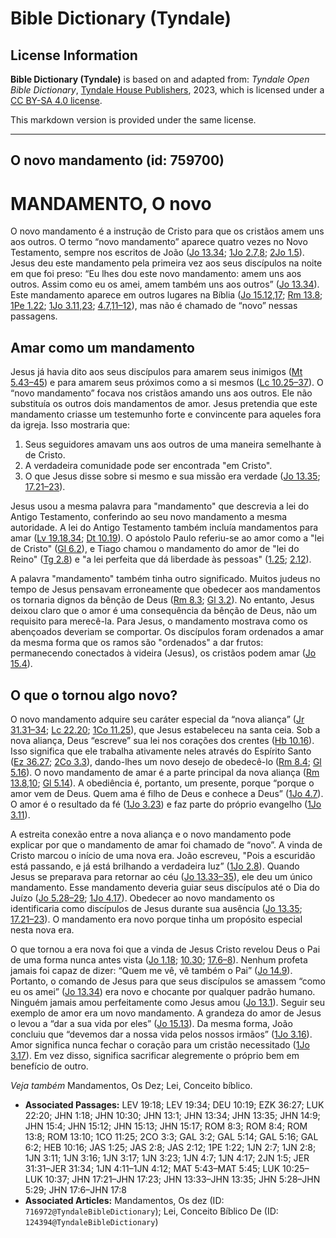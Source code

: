 # Bible Dictionary (Tyndale)

## License Information

**Bible Dictionary (Tyndale)** is based on and adapted from: _Tyndale Open Bible Dictionary_, [Tyndale House Publishers](https://tyndaleopenresources.com/), 2023, which is licensed under a [CC BY-SA 4.0 license](https://creativecommons.org/licenses/by-sa/4.0/legalcode.en).

This markdown version is provided under the same license.



--------------------------------

## O novo mandamento (id: 759700)

MANDAMENTO, O novo
==================

O novo mandamento é a instrução de Cristo para que os cristãos amem uns aos outros. O termo “novo mandamento” aparece quatro vezes no Novo Testamento, sempre nos escritos de João ([Jo 13\.34](https://ref.ly/John13:34); [1Jo 2\.7,8](https://ref.ly/1John2:7); [2Jo 1\.5](https://ref.ly/2John1:5)). Jesus deu este mandamento pela primeira vez aos seus discípulos na noite em que foi preso: “Eu lhes dou este novo mandamento: amem uns aos outros. Assim como eu os amei, amem também uns aos outros” ([Jo 13\.34](https://ref.ly/John13:34)). Este mandamento aparece em outros lugares na Bíblia ([Jo 15\.12,17](https://ref.ly/John15:12); [Rm 13\.8](https://ref.ly/Rom13:8); [1Pe 1\.22](https://ref.ly/1Pet1:22); [1Jo 3\.11,23](https://ref.ly/1John3:11); [4\.7,11–12](https://ref.ly/1John4:7)), mas não é chamado de “novo” nessas passagens.

Amar como um mandamento
-----------------------

Jesus já havia dito aos seus discípulos para amarem seus inimigos ([Mt 5\.43–45](https://ref.ly/Matt5:43-Matt5:45)) e para amarem seus próximos como a si mesmos ([Lc 10\.25–37](https://ref.ly/Luke10:25-Luke10:37)). O “novo mandamento” focava nos cristãos amando uns aos outros. Ele não substituía os outros dois mandamentos de amor. Jesus pretendia que este mandamento criasse um testemunho forte e convincente para aqueles fora da igreja. Isso mostraria que:

1. Seus seguidores amavam uns aos outros de uma maneira semelhante à de Cristo.
2. A verdadeira comunidade pode ser encontrada "em Cristo".
3. O que Jesus disse sobre si mesmo e sua missão era verdade ([Jo 13\.35](https://ref.ly/John13:35); [17\.21–23](https://ref.ly/John17:21-John17:23)).

Jesus usou a mesma palavra para "mandamento" que descrevia a lei do Antigo Testamento, conferindo ao seu novo mandamento a mesma autoridade. A lei do Antigo Testamento também incluía mandamentos para amar ([Lv 19\.18,34](https://ref.ly/Lev19:18); [Dt 10\.19](https://ref.ly/Deut10:19)). O apóstolo Paulo referiu\-se ao amor como a "lei de Cristo" ([Gl 6\.2](https://ref.ly/Gal6:2)), e Tiago chamou o mandamento do amor de "lei do Reino" ([Tg 2\.8](https://ref.ly/Jas2:8)) e "a lei perfeita que dá liberdade às pessoas" ([1\.25](https://ref.ly/Jas1:25); [2\.12](https://ref.ly/Jas2:12)).

A palavra "mandamento" também tinha outro significado. Muitos judeus no tempo de Jesus pensavam erroneamente que obedecer aos mandamentos os tornaria dignos da bênção de Deus ([Rm 8\.3](https://ref.ly/Rom8:3); [Gl 3\.2](https://ref.ly/Gal3:2)). No entanto, Jesus deixou claro que o amor é uma consequência da bênção de Deus, não um requisito para merecê\-la. Para Jesus, o mandamento mostrava como os abençoados deveriam se comportar. Os discípulos foram ordenados a amar da mesma forma que os ramos são "ordenados" a dar frutos: permanecendo conectados à videira (Jesus), os cristãos podem amar ([Jo 15\.4](https://ref.ly/John15:4)).

O que o tornou algo novo?
-------------------------

O novo mandamento adquire seu caráter especial da “nova aliança” ([Jr 31\.31–34](https://ref.ly/Jer31:31-Jer31:34); [Lc 22\.20](https://ref.ly/Luke22:20); [1Co 11\.25](https://ref.ly/1Cor11:25)), que Jesus estabeleceu na santa ceia. Sob a nova aliança, Deus “escreve” sua lei nos corações dos crentes ([Hb 10\.16](https://ref.ly/Heb10:16)). Isso significa que ele trabalha ativamente neles através do Espírito Santo ([Ez 36\.27](https://ref.ly/Ezek36:27); [2Co 3\.3](https://ref.ly/2Cor3:3)), dando\-lhes um novo desejo de obedecê\-lo ([Rm 8\.4](https://ref.ly/Rom8:4); [Gl 5\.16](https://ref.ly/Gal5:16)). O novo mandamento de amar é a parte principal da nova aliança ([Rm 13\.8,10](https://ref.ly/Rom13:8); [Gl 5\.14](https://ref.ly/Gal5:14)). A obediência é, portanto, um presente, porque “porque o amor vem de Deus. Quem ama é filho de Deus e conhece a Deus” ([1Jo 4\.7](https://ref.ly/1John4:7)). O amor é o resultado da fé ([1Jo 3\.23](https://ref.ly/1John3:23)) e faz parte do próprio evangelho ([1Jo 3\.11](https://ref.ly/1John3:11)).

A estreita conexão entre a nova aliança e o novo mandamento pode explicar por que o mandamento de amar foi chamado de “novo”. A vinda de Cristo marcou o início de uma nova era. João escreveu, "Pois a escuridão está passando, e já está brilhando a verdadeira luz” ([1Jo 2\.8](https://ref.ly/1John2:8)). Quando Jesus se preparava para retornar ao céu ([Jo 13\.33–35](https://ref.ly/John13:33-John13:35)), ele deu um único mandamento. Esse mandamento deveria guiar seus discípulos até o Dia do Juízo ([Jo 5\.28–29](https://ref.ly/John5:28-John5:29); [1Jo 4\.17](https://ref.ly/1John4:17)). Obedecer ao novo mandamento os identificaria como discípulos de Jesus durante sua ausência ([Jo 13\.35](https://ref.ly/John13:35); [17\.21–23](https://ref.ly/John17:21-John17:23)). O mandamento era novo porque tinha um propósito especial nesta nova era.

O que tornou a era nova foi que a vinda de Jesus Cristo revelou Deus o Pai de uma forma nunca antes vista ([Jo 1\.18](https://ref.ly/John1:18); [10\.30](https://ref.ly/John10:30); [17\.6–8](https://ref.ly/John17:6-John17:8)). Nenhum profeta jamais foi capaz de dizer: “Quem me vê, vê também o Pai” ([Jo 14\.9](https://ref.ly/John14:9)). Portanto, o comando de Jesus para que seus discípulos se amassem “como eu os amei” ([Jo 13\.34](https://ref.ly/John13:34)) era novo e chocante por qualquer padrão humano. Ninguém jamais amou perfeitamente como Jesus amou ([Jo 13\.1](https://ref.ly/John13:1)). Seguir seu exemplo de amor era um novo mandamento. A grandeza do amor de Jesus o levou a “dar a sua vida por eles” ([Jo 15\.13](https://ref.ly/John15:13)). Da mesma forma, João concluiu que “devemos dar a nossa vida pelos nossos irmãos” ([1Jo 3\.16](https://ref.ly/1John3:16)). Amor significa nunca fechar o coração para um cristão necessitado ([1Jo 3\.17](https://ref.ly/1John3:17)). Em vez disso, significa sacrificar alegremente o próprio bem em benefício de outro.

*Veja também* Mandamentos, Os Dez; Lei, Conceito bíblico.

* **Associated Passages:** LEV 19:18; LEV 19:34; DEU 10:19; EZK 36:27; LUK 22:20; JHN 1:18; JHN 10:30; JHN 13:1; JHN 13:34; JHN 13:35; JHN 14:9; JHN 15:4; JHN 15:12; JHN 15:13; JHN 15:17; ROM 8:3; ROM 8:4; ROM 13:8; ROM 13:10; 1CO 11:25; 2CO 3:3; GAL 3:2; GAL 5:14; GAL 5:16; GAL 6:2; HEB 10:16; JAS 1:25; JAS 2:8; JAS 2:12; 1PE 1:22; 1JN 2:7; 1JN 2:8; 1JN 3:11; 1JN 3:16; 1JN 3:17; 1JN 3:23; 1JN 4:7; 1JN 4:17; 2JN 1:5; JER 31:31–JER 31:34; 1JN 4:11–1JN 4:12; MAT 5:43–MAT 5:45; LUK 10:25–LUK 10:37; JHN 17:21–JHN 17:23; JHN 13:33–JHN 13:35; JHN 5:28–JHN 5:29; JHN 17:6–JHN 17:8
* **Associated Articles:** Mandamentos, Os dez (ID: `716972@TyndaleBibleDictionary`); Lei, Conceito Bíblico De (ID: `124394@TyndaleBibleDictionary`)

